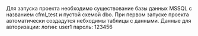 Для запуска проекта необходимо существование базы данных MSSQL с названием cfml_test и пустой схемой dbo.
При первом запуске проекта автоматически создадутся небходимы таблицы с данными.
Данные для авторизации:
логин: user1
пароль: 123456

